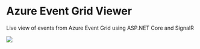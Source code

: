 # Azure Event Grid Viewer
Live view of events from Azure Event Grid using ASP.NET Core and SignalR

<a href="https://portal.azure.com/#create/Microsoft.Template/uri/https%3A%2F%2Fraw.githubusercontent.com%2Fdbarkol%2Fazure-event-grid-viewer%2Fmaster%2Fazuredeploy.json" target="_blank">
    <img src="http://azuredeploy.net/deploybutton.png"/>
</a>
